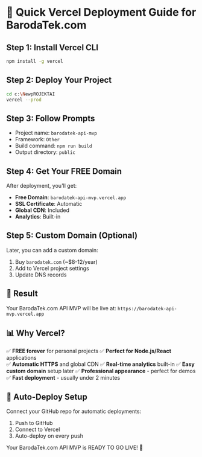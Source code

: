 # 🚀 Quick Vercel Deployment Guide for BarodaTek.com

## Step 1: Install Vercel CLI
```bash
npm install -g vercel
```

## Step 2: Deploy Your Project
```bash
cd c:\NewpROJEKTAI
vercel --prod
```

## Step 3: Follow Prompts
- Project name: `barodatek-api-mvp`
- Framework: `Other`
- Build command: `npm run build`
- Output directory: `public`

## Step 4: Get Your FREE Domain
After deployment, you'll get:
- **Free Domain**: `barodatek-api-mvp.vercel.app`
- **SSL Certificate**: Automatic
- **Global CDN**: Included
- **Analytics**: Built-in

## Step 5: Custom Domain (Optional)
Later, you can add a custom domain:
1. Buy `barodatek.com` (~$8-12/year)
2. Add to Vercel project settings
3. Update DNS records

## 🎯 Result
Your BarodaTek.com API MVP will be live at:
`https://barodatek-api-mvp.vercel.app`

## 📊 Why Vercel?
✅ **FREE forever** for personal projects
✅ **Perfect for Node.js/React** applications  
✅ **Automatic HTTPS** and global CDN
✅ **Real-time analytics** built-in
✅ **Easy custom domain** setup later
✅ **Professional appearance** - perfect for demos
✅ **Fast deployment** - usually under 2 minutes

## 🔄 Auto-Deploy Setup
Connect your GitHub repo for automatic deployments:
1. Push to GitHub
2. Connect to Vercel
3. Auto-deploy on every push

Your BarodaTek.com API MVP is READY TO GO LIVE! 🚀
